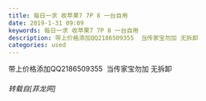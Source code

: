 ```yaml
---
title: 每日一求 收苹果7 7P 8 一台自用
date: 2019-1-31 09:09
keywords: 每日一求 收苹果7 7P 8 一台自用
description: 带上价格添加QQ2186509355  当传家宝勿加 无拆卸 
categories: used
---
```

<td class="t_f" id="postmessage_2862816">

<img alt="" border="0" onclick="" onmouseover="" smilieid="31" src="static/image/smiley/coolmonkey/07.gif"/>带上价格添加QQ2186509355  当传家宝勿加 无拆卸 </td>
###### 转载自[菲龙网]